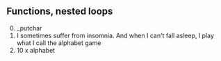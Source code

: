 ## Functions, nested loops
0. _putchar
1. I sometimes suffer from insomnia. And when I can't fall asleep, I play what I call the alphabet game
2. 10 x alphabet
